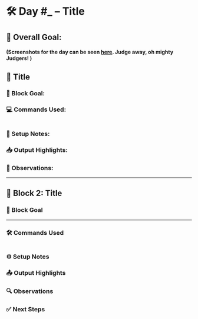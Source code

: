 # 🛠️ Day #\_ – Title

## 🎯 Overall Goal:

#### (Screenshots for the day can be seen [here](../Screenshots/Day#_.md). Judge away, oh mighty Judgers! )

## 🧱 Title

### 🎯 Block Goal:

### 💻 Commands Used:

```bash


```

### 🔧 Setup Notes:

### 📥 Output Highlights:

### 🧠 Observations:

---

## 🧩 Block 2: Title

### 🎯 Block Goal

---

### 🛠️ Commands Used

```bash


```

### ⚙️ Setup Notes

### 📤 Output Highlights

### 🔍 Observations

### ✅ Next Steps
